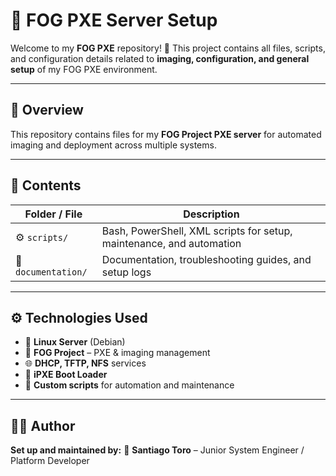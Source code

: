 # 🧠 FOG PXE Server Setup

Welcome to my **FOG PXE** repository! 🚀
This project contains all files, scripts, and configuration details related to **imaging, configuration, and general setup** of my FOG PXE environment.

---

## 📘 Overview

This repository contains files for my **FOG Project PXE server** for automated imaging and deployment across multiple systems.

---

## 🧩 Contents

| Folder / File | Description |
|----------------|-------------|
| ⚙️ `scripts/` | Bash, PowerShell, XML scripts for setup, maintenance, and automation |
| 📄 `documentation/` | Documentation, troubleshooting guides, and setup logs |

---

## ⚙️ Technologies Used

- 🐧 **Linux Server** (Debian)
- 🧠 **FOG Project** – PXE & imaging management
- 🌐 **DHCP, TFTP, NFS** services
- 🧱 **iPXE Boot Loader**
- 🧩 **Custom scripts** for automation and maintenance

---

## 🧑‍🔧 Author

**Set up and maintained by:**
👤 **Santiago Toro** – Junior System Engineer / Platform Developer
